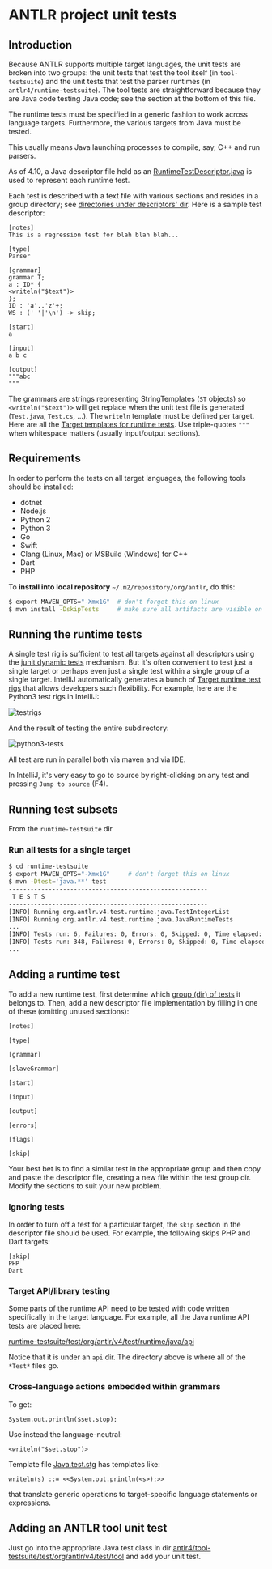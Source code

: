 # ANTLR project unit tests

## Introduction

Because ANTLR supports multiple target languages, the unit tests are broken into two groups:
the unit tests that test the tool itself (in `tool-testsuite`) and the unit tests that test the parser runtimes (in `antlr4/runtime-testsuite`).
The tool tests are straightforward because they are Java code testing Java code; see the section at the bottom of this file.

The runtime tests must be specified in a generic fashion to work across language targets.
Furthermore, the various targets from Java must be tested.

This usually means Java launching processes to compile, say, C++ and run parsers.

As of 4.10, a Java descriptor file held as an [RuntimeTestDescriptor.java](../runtime-testsuite/test/org/antlr/v4/test/runtime/RuntimeTestDescriptor.java)
is used to represent each runtime test.

Each test is described with a text file with various sections and resides in a group directory;
see [directories under descriptors' dir](../runtime-testsuite/resources/org/antlr/v4/test/runtime/descriptors).
Here is a sample test descriptor:

```
[notes]
This is a regression test for blah blah blah...

[type]
Parser

[grammar]
grammar T;
a : ID* {
<writeln("$text")>
};
ID : 'a'..'z'+;
WS : (' '|'\n') -> skip;

[start]
a

[input]
a b c

[output]
"""abc
"""
```

The grammars are strings representing StringTemplates (`ST` objects) so `<writeln("$text")>` will get replace when the unit test file is generated (`Test.java`, `Test.cs`, ...).
The `writeln` template must be defined per target.
Here are all the 
[Target templates for runtime tests](../runtime-testsuite/resources/org/antlr/v4/test/runtime/templates).
Use triple-quotes `"""` when whitespace matters (usually input/output sections).

## Requirements

In order to perform the tests on all target languages, the following tools should be installed:

* dotnet
* Node.js
* Python 2
* Python 3
* Go
* Swift
* Clang (Linux, Mac) or MSBuild (Windows) for C++
* Dart
* PHP

To **install into local repository** `~/.m2/repository/org/antlr`, do this:

```bash
$ export MAVEN_OPTS="-Xmx1G"  # don't forget this on linux
$ mvn install -DskipTests     # make sure all artifacts are visible on this machine
```

## Running the runtime tests

A single test rig is sufficient to test all targets against all descriptors using the [junit dynamic tests](https://junit.org/junit5/docs/current/user-guide/#writing-tests-dynamic-tests) mechanism.
But it's often convenient to test just a single target or perhaps even just a single test within a single group of a single target.
IntelliJ automatically generates a bunch of
[Target runtime test rigs](../runtime-testsuite/test/org/antlr/v4/test/runtime) that allows developers such flexibility.
For example, here are the Python3 test rigs in IntelliJ:

![testrigs](images/testrigs.png)

And the result of testing the entire subdirectory:

![python3-tests](images/python3-tests.png)

All test are run in parallel both via maven and via IDE.

In IntelliJ, it's very easy to go to source by right-clicking on any test and pressing `Jump to source` (F4).

## Running test subsets

From the `runtime-testsuite` dir

### Run all tests for a single target

```bash
$ cd runtime-testsuite
$ export MAVEN_OPTS="-Xmx1G"     # don't forget this on linux
$ mvn -Dtest='java.**' test
-------------------------------------------------------
 T E S T S
-------------------------------------------------------
[INFO] Running org.antlr.v4.test.runtime.java.TestIntegerList
[INFO] Running org.antlr.v4.test.runtime.java.JavaRuntimeTests
...
[INFO] Tests run: 6, Failures: 0, Errors: 0, Skipped: 0, Time elapsed: 0.023 s - in org.antlr.v4.test.runtime.java.TestIntegerList
[INFO] Tests run: 348, Failures: 0, Errors: 0, Skipped: 0, Time elapsed: 19.269 s - in org.antlr.v4.test.runtime.java.JavaRuntimeTests
...
```

## Adding a runtime test

To add a new runtime test, first determine which [group (dir) of tests](../runtime-testsuite/resources/org/antlr/v4/test/runtime/descriptors) it belongs to.
Then, add a new descriptor file implementation by filling in one of these (omitting unused sections):

```
[notes]

[type]

[grammar]

[slaveGrammar]

[start]

[input]

[output]

[errors]

[flags]

[skip]
```

Your best bet is to find a similar test in the appropriate group and then copy and paste the descriptor file, creating a new file within the test group dir.
Modify the sections to suit your new problem.
 
### Ignoring tests

In order to turn off a test for a particular target, the `skip` section in the descriptor file should be used.
For example, the following skips PHP and Dart targets:

```
[skip]
PHP
Dart
```

### Target API/library testing

Some parts of the runtime API need to be tested with code written specifically in the target language.
For example, all the Java runtime API tests are placed here:

[runtime-testsuite/test/org/antlr/v4/test/runtime/java/api](../runtime-testsuite/test/org/antlr/v4/test/runtime/java/api)

Notice that it is under an `api` dir. The directory above is where all of the `*Test*` files go.

### Cross-language actions embedded within grammars

To get:

```
System.out.println($set.stop);
```

Use instead the language-neutral:

```
<writeln("$set.stop")>
```

Template file [Java.test.stg](../runtime-testsuite/resources/org/antlr/v4/test/runtime/templates/Java.test.stg) has templates like:

```
writeln(s) ::= <<System.out.println(<s>);>>
```

that translate generic operations to target-specific language statements or expressions.

## Adding an ANTLR tool unit test

Just go into the appropriate Java test class in dir [antlr4/tool-testsuite/test/org/antlr/v4/test/tool](../tool-testsuite/test/org/antlr/v4/test/tool) and add your unit test.



